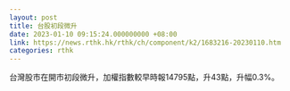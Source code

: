 ```yaml
---
layout: post
title: 台股初段微升
date: 2023-01-10 09:15:24.000000000 +08:00
link: https://news.rthk.hk/rthk/ch/component/k2/1683216-20230110.htm
categories: rthk
---
```


台灣股市在開市初段微升，加權指數較早時報14795點，升43點，升幅0.3%。
